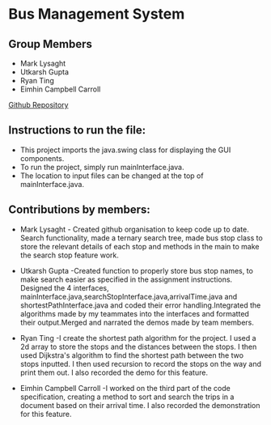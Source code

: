 #  Bus Management System
## Group Members
* Mark Lysaght
* Utkarsh Gupta
* Ryan Ting
* Eimhin Campbell Carroll

[Github Repository](https://github.com/CSU22012-ADSPROJECT/BUS-MANAGEMENT-SYSTEM)

## Instructions to run the file:
* This project imports the java.swing class for displaying the GUI components.
* To run the project, simply run mainInterface.java.
* The location to input files can be changed at the top of mainInterface.java.

## Contributions by members:

* Mark Lysaght - Created github organisation to keep code up to date. Search functionality, made a ternary search tree, made bus stop class to store the relevant details of each stop and methods in the main to make the search stop feature work.

* Utkarsh Gupta -Created function to properly store bus stop names, to make search easier as specified in the assignment instructions. Designed the 4 interfaces, mainInterface.java,searchStopInterface.java,arrivalTime.java and shortestPathInterface.java and coded their error handling.Integrated the algorithms made by my teammates into the interfaces and formatted their output.Merged and narrated the demos made by team members.

* Ryan Ting -I create the shortest path algorithm for the project. I used a 2d array to store the stops and the distances between the stops. I then used Dijkstra's algorithm to find the shortest path between the two stops inputted. I then used recursion to record the stops on the way and print them out. I also recorded the demo for this feature.


* Eimhin Campbell Carroll -I worked on the third part of the code specification, creating a method to sort and search the trips in a document based on their arrival time. I also recorded the demonstration for this feature.
